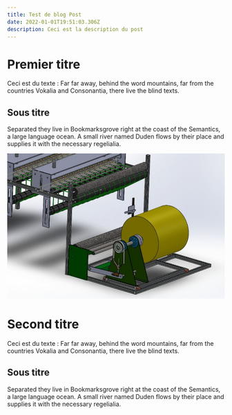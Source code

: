 ```yaml
---
title: Test de blog Post
date: 2022-01-01T19:51:03.306Z
description: Ceci est la description du post
---
```

# Premier titre

Ceci est du texte : Far far away, behind the word mountains, far from the countries Vokalia and Consonantia, there live the blind texts. 

## Sous titre

Separated they live in Bookmarksgrove right at the coast of the Semantics, a large language ocean. A small river named Duden flows by their place and supplies it with the necessary regelialia.

![Image du blog](derouleur.jpg "Titre de l'image")

# Second titre

Ceci est du texte : Far far away, behind the word mountains, far from the countries Vokalia and Consonantia, there live the blind texts. 

## Sous titre

Separated they live in Bookmarksgrove right at the coast of the Semantics, a large language ocean. A small river named Duden flows by their place and supplies it with the necessary regelialia.